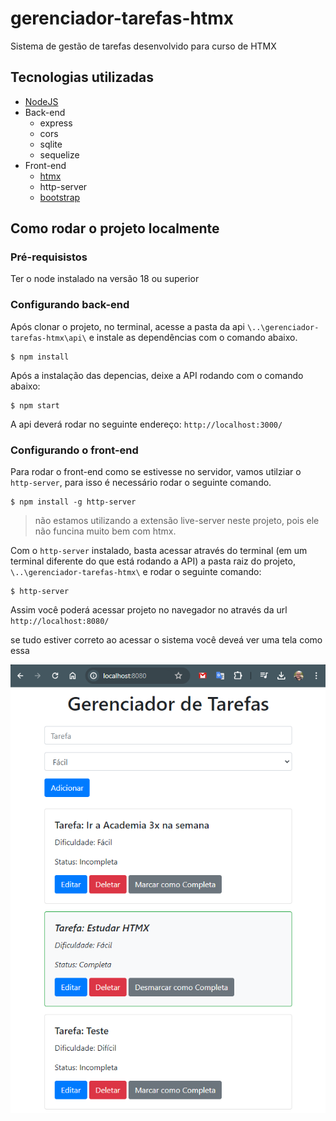 # gerenciador-tarefas-htmx

Sistema de gestão de tarefas desenvolvido para curso de HTMX

## Tecnologias utilizadas

- [NodeJS](https://.nodejs.org)
- Back-end
  - express
  - cors
  - sqlite
  - sequelize
- Front-end
  - [htmx](https://htmx.org/)
  - http-server
  - [bootstrap](https://getbootstrap.com/)

## Como rodar o projeto localmente

### Pré-requisistos

Ter o node instalado na versão 18 ou superior

### Configurando back-end

Após clonar o projeto, no terminal, acesse a pasta da api `\..\gerenciador-tarefas-htmx\api\` e instale as dependências com o comando abaixo.

    $ npm install

Após a instalação das depencias, deixe a API rodando com o comando abaixo:

    $ npm start

A api deverá rodar no seguinte endereço: `http://localhost:3000/`

### Configurando o front-end

Para rodar o front-end como se estivesse no servidor, vamos utilziar o `http-server`, para isso é necessário rodar o seguinte comando.

    $ npm install -g http-server

> não estamos utilizando a extensão live-server neste projeto, pois ele não funcina muito bem com htmx.

Com o `http-server` instalado, basta acessar através do terminal (em um terminal diferente do que está rodando a API) a pasta raiz do projeto, `\..\gerenciador-tarefas-htmx\` e rodar o seguinte comando:

    $ http-server

Assim você poderá acessar projeto no navegador no através da url `http://localhost:8080/`

se tudo estiver correto ao acessar o sistema você deveá ver uma tela como essa

![alt text](image.png)
